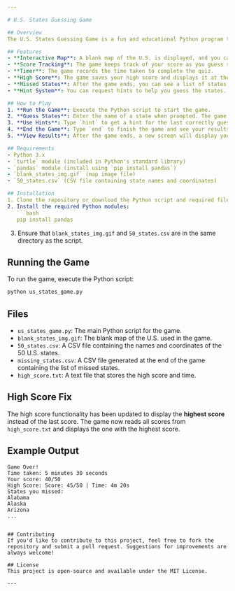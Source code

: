 ```yaml
---

# U.S. States Guessing Game

## Overview
The U.S. States Guessing Game is a fun and educational Python program that tests your knowledge of the 50 U.S. states. The game displays a blank map of the United States, and you are prompted to guess the names of the states. If you guess correctly, the state's name will appear on the map. At the end of the game, you can see your score, the time taken, and the states you missed.

## Features
- **Interactive Map**: A blank map of the U.S. is displayed, and you can guess the names of the states.
- **Score Tracking**: The game keeps track of your score as you guess states correctly.
- **Timer**: The game records the time taken to complete the quiz.
- **High Score**: The game saves your high score and displays it at the end.
- **Missed States**: After the game ends, you can see a list of states you missed.
- **Hint System**: You can request hints to help you guess the states.

## How to Play
1. **Run the Game**: Execute the Python script to start the game.
2. **Guess States**: Enter the name of a state when prompted. The game is case-insensitive.
3. **Use Hints**: Type `hint` to get a hint for the last correctly guessed state.
4. **End the Game**: Type `end` to finish the game and see your results.
5. **View Results**: After the game ends, a new screen will display your score, time taken, high score, and the list of states you missed.

## Requirements
- Python 3.x
- `turtle` module (included in Python's standard library)
- `pandas` module (install using `pip install pandas`)
- `blank_states_img.gif` (map image file)
- `50_states.csv` (CSV file containing state names and coordinates)

## Installation
1. Clone the repository or download the Python script and required files.
2. Install the required Python modules:
   ```bash
   pip install pandas
   ```
3. Ensure that `blank_states_img.gif` and `50_states.csv` are in the same directory as the script.

## Running the Game
To run the game, execute the Python script:
```bash
python us_states_game.py
```

## Files
- `us_states_game.py`: The main Python script for the game.
- `blank_states_img.gif`: The blank map of the U.S. used in the game.
- `50_states.csv`: A CSV file containing the names and coordinates of the 50 U.S. states.
- `missing_states.csv`: A CSV file generated at the end of the game containing the list of missed states.
- `high_score.txt`: A text file that stores the high score and time.

## High Score Fix
The high score functionality has been updated to display the **highest score** instead of the last score. The game now reads all scores from `high_score.txt` and displays the one with the highest score.

## Example Output
```
Game Over!
Time taken: 5 minutes 30 seconds
Your score: 40/50
High Score: Score: 45/50 | Time: 4m 20s
States you missed:
Alabama
Alaska
Arizona
...
```

```

## Contributing
If you'd like to contribute to this project, feel free to fork the repository and submit a pull request. Suggestions for improvements are always welcome!

## License
This project is open-source and available under the MIT License.

---

